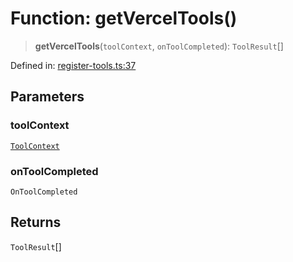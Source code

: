# Function: getVercelTools()

> **getVercelTools**(`toolContext`, `onToolCompleted`): `ToolResult`[]

Defined in: [register-tools.ts:37](https://github.com/GeoDaCenter/openassistant/blob/2cb8f20a901f3385efeb40778248119c5e49db78/packages/echarts/src/register-tools.ts#L37)

## Parameters

### toolContext

[`ToolContext`](../type-aliases/ToolContext.md)

### onToolCompleted

`OnToolCompleted`

## Returns

`ToolResult`[]
